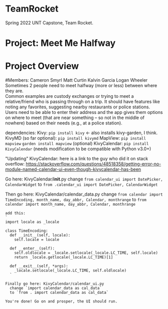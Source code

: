 # TeamRocket
Spring 2022 UNT Capstone, Team Rocket.

# Project: Meet Me Halfway
# Project Overview
#Members:
Cameron Smyrl
Matt Curtin
Kalvin Garcia
Logan Wheeler
Sometimes 2 people need to meet halfway (more or less) between where they are.  
Common examples are custody exchanges or trying to meet a relative/friend who is
passing through on a trip.  It should have features like noting any favorites, suggesting
nearby restaurants or police stations.  Users need to be able to enter their address and
the app gives them options on where to meet (that are near something – so not in the
middle of nowhere) based on their needs (e.g., at a police station).

dependencies:
  Kivy:
    `pip install kivy` <- also installs kivy-garden, I think.
  KivyMD (so far optional):
    `pip install kivymd`
  MapView:
    `pip install mapview`
    `garden install mapview` (optional)
  KivyCalendar:
    `pip install KivyCalendar` (needs modification to be compatible with Python v3.0+)

"Updating" KivyCalendar:
  here is a link to the guy who did it on stack overflow: https://stackoverflow.com/questions/48518358/getting-error-no-module-named-calendar-ui-even-though-kivycalendar-has-been

  Go here: KivyCalendar/__init__.py
    change `from calendar_ui import DatePicker, CalendarWidget`
    to `from .calendar_ui import DatePicker, CalendarWidget`

  Then go here: KivyCalendar/calendar_data.py
    change `from calendar import TimeEncoding, month_name, day_abbr, Calendar, monthrange`
    to `from calendar import month_name, day_abbr, Calendar, monthrange`

    add this:
    `
    import locale as _locale

    class TimeEncoding:
      def __init__(self, locale):
        self.locale = locale

      def __enter__(self):
        self.oldlocale = _locale.setlocale(_locale.LC_TIME, self.locale)
        return _locale.getlocale(_locale.LC_TIME)[1]

      def __exit__(self, *args):
        _locale.setlocale(_locale.LC_TIME, self.oldlocale)
      `

    Finally go here: KivyCalendar/calendar_ui.py
      change `import calendar_data as cal_data`
      to `from . import calendar_data as cal_data`

    You're done! Go on and prosper, the UI should run.
